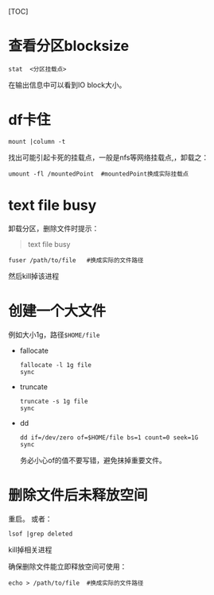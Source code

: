 [TOC]

# 查看分区blocksize

```shell
stat  <分区挂载点> 
```

在输出信息中可以看到IO block大小。

# df卡住

```shell
mount |column -t
```
找出可能引起卡死的挂载点，一般是nfs等网络挂载点,，卸载之：
```shell
umount -fl /mountedPoint  #mountedPoint换成实际挂载点
```

# text file busy

卸载分区，删除文件时提示：

>text file busy
```shell
fuser /path/to/file   #换成实际的文件路径
```
然后kill掉该进程

# 创建一个大文件
例如大小1g，路径`$HOME/file`

- fallocate

  ```shell
  fallocate -l 1g file
  sync
  ```

- truncate

  ```shell
  truncate -s 1g file
  sync
  ```

- dd

  ```shell
  dd if=/dev/zero of=$HOME/file bs=1 count=0 seek=1G
  sync
  ```

  务必小心of的值不要写错，避免抹掉重要文件。

# 删除文件后未释放空间
重启。
或者：
```shell
lsof |grep deleted
```
kill掉相关进程

确保删除文件能立即释放空间可使用：
```shell
echo > /path/to/file  #换成实际的文件路径
```
